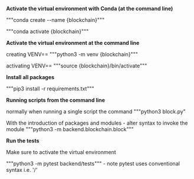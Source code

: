 **Activate the virtual environment with Conda (at the command line)**

"""conda create --name {blockchain}"""

"""conda activate {blockchain}"""

**Activate the virtual environment at the command line**

creating VENV== """python3 -m venv {blockchain}"""

activating VENV== """source {blockchain}/bin/activate"""

**Install all packages**

"""pip3 install -r requirements.txt"""

**Running scripts from the command line**

normally when running a single script the command
"""python3 block.py"

With the introduction of packages and modules - alter syntax to invoke the module
"""python3 -m backend.blockchain.block"""

**Run the tests**

Make sure to activate the virtual environment

"""python3 -m pytest backend/tests""" - note pytest uses conventional syntax i.e. '/'